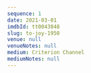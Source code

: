 ```yaml
---
sequence: 1
date: 2021-03-01
imdbId: tt0043048
slug: to-joy-1950
venue: null
venueNotes: null
medium: Criterion Channel
mediumNotes: null
---
```



